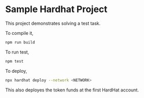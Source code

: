 # Sample Hardhat Project

This project demonstrates solving a test task.

To compile it,
```sh
npm run build
```

To run test,
```sh
npm test
```

To deploy,
```sh
npx hardhat deploy --network <NETWORK>
```
This also deployes the token funds at the first HardHat account.
